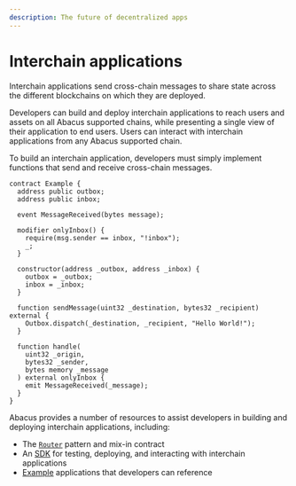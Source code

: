 ```yaml
---
description: The future of decentralized apps
---
```


# Interchain applications

Interchain applications send cross-chain messages to share state across the different blockchains on which they are deployed.

Developers can build and deploy interchain applications to reach users and assets on all Abacus supported chains, while presenting a single view of their application to end users. Users can interact with interchain applications from any Abacus supported chain.

To build an interchain application, developers must simply implement functions that send and receive cross-chain messages.

```solidity
contract Example {
  address public outbox;
  address public inbox;
  
  event MessageReceived(bytes message);
  
  modifier onlyInbox() {
    require(msg.sender == inbox, "!inbox");
    _;
  }
  
  constructor(address _outbox, address _inbox) {
    outbox = _outbox;
    inbox = _inbox;
  }
  
  function sendMessage(uint32 _destination, bytes32 _recipient) external {
    Outbox.dispatch(_destination, _recipient, "Hello World!");
  }

  function handle(
    uint32 _origin,
    bytes32 _sender,
    bytes memory _message
  ) external onlyInbox {
    emit MessageReceived(_message);
  }
}
```

Abacus provides a number of resources to assist developers in building and deploying interchain applications, including:

* The [`Router`](routers.md) pattern and mix-in contract
* An [SDK](../sdk.md) for testing, deploying, and interacting with interchain applications
* [Example](../examples/) applications that developers can reference
